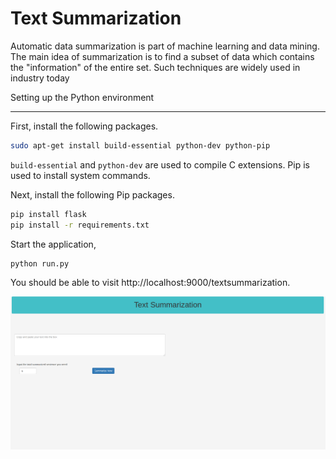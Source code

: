 # Text Summarization
Automatic data summarization is part of machine learning and data mining. The main idea of summarization is to find a subset of data which contains the "information" of the entire set. Such techniques are widely used in industry today

Setting up the Python environment

---
First, install the following packages.

```bash
sudo apt-get install build-essential python-dev python-pip
```

`build-essential` and `python-dev` are used to compile C extensions. Pip is used to install system commands.

Next, install the following Pip packages.

```bash
pip install flask
pip install -r requirements.txt
```

Start the application,
```bash
python run.py
```

You should be able to visit http://localhost:9000/textsummarization.

![Alt text](https://github.com/Kishore88/text-summarization/blob/master/static/image.png?raw=true "Optional Title")

